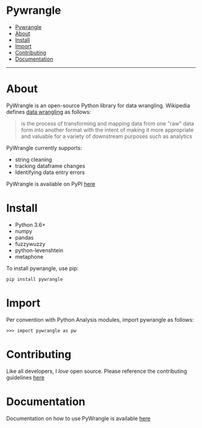 # Pywrangle
- [Pywrangle](#pywrangle)
- [About](#about)
- [Install](#install)
- [Import](#import)
- [Contributing](#contributing)
- [Documentation](#documentation)

---

# About
PyWrangle is an open-source Python library for data wrangling. Wikipedia defines [data wrangling](https://en.wikipedia.org/wiki/Data_wrangling) as follows:
> is the process of transforming and mapping data from one "raw" data form into another format with the intent of making it more appropriate and valuable for a variety of downstream purposes such as analytics

PyWrangle currently supports:
- string cleaning
- tracking dataframe changes
- Identifying data entry errors


PyWrangle is available on PyPI [here](https://pypi.org/project/pywrangle/)


# Install
- Python 3.6+
- numpy
- pandas
- fuzzywuzzy
- python-levenshtein
- metaphone

To install pywrangle, use pip:

```
pip install pywrangle
```

# Import

Per convention with Python Analysis modules, import pywrangle as follows:
```
>>> import pywrangle as pw
```

# Contributing
Like all developers, I _love_ open source. Please reference the contributing guidelines [here](https://github.com/jaimiles23/pywrangle/blob/master/CONTRIBUTING.md)
<!-- TODO: ADD LINK TO CONTRIbuTING GUIDELINES> -->

# Documentation
Documentation on how to use PyWrangle is available [here](https://github.com/jaimiles23/pywrangle/blob/master/Documentation.md)
